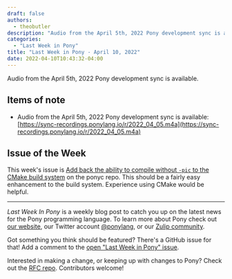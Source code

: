 ```yaml
---
draft: false
authors:
  - theobutler
description: "Audio from the April 5th, 2022 Pony development sync is available."
categories:
  - "Last Week in Pony"
title: "Last Week in Pony - April 10, 2022"
date: 2022-04-10T10:43:32-04:00
---
```


Audio from the April 5th, 2022 Pony development sync is available.

<!-- more -->

## Items of note

- Audio from the April 5th, 2022 Pony development sync is available: [https://sync-recordings.ponylang.io/r/2022_04_05.m4a](https://sync-recordings.ponylang.io/r/2022_04_05.m4a)

## Issue of the Week

This week's issue is [Add back the ability to compile without `-pic` to the CMake build system](https://github.com/ponylang/ponyc/issues/3467) on the ponyc repo. This should be a fairly easy enhancement to the build system. Experience using CMake would be helpful.

---

_Last Week In Pony_ is a weekly blog post to catch you up on the latest news for the Pony programming language. To learn more about Pony check out [our website](https://ponylang.io), our Twitter account [@ponylang](https://twitter.com/ponylang), or our [Zulip community](https://ponylang.zulipchat.com).

Got something you think should be featured? There's a GitHub issue for that! Add a comment to the [open "Last Week in Pony" issue](https://github.com/ponylang/ponylang.github.io/issues?q=is%3Aissue+is%3Aopen+label%3Alast-week-in-pony).

Interested in making a change, or keeping up with changes to Pony? Check out the [RFC repo](https://github.com/ponylang/rfcs). Contributors welcome!
